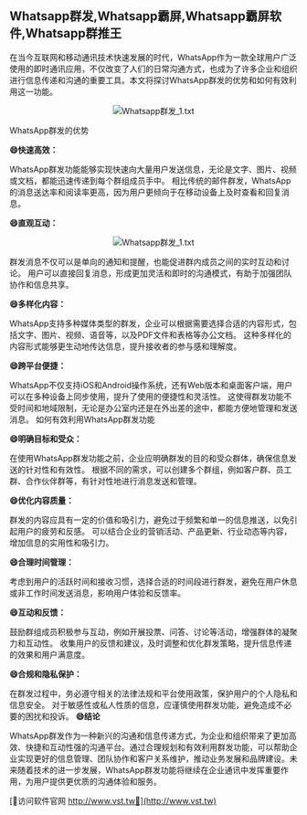 ## **Whatsapp群发,Whatsapp霸屏,Whatsapp霸屏软件,Whatsapp群推王**

在当今互联网和移动通讯技术快速发展的时代，WhatsApp作为一款全球用户广泛使用的即时通讯应用，不仅改变了人们的日常沟通方式，也成为了许多企业和组织进行信息传递和沟通的重要工具。本文将探讨WhatsApp群发的优势和如何有效利用这一功能。

 <center><img src="https://vst.tw/MP4/tuiguang/png/0.png" alt="Whatsapp群发_1.txt"></center>

WhatsApp群发的优势

**😄快速高效：**

WhatsApp群发功能能够实现快速向大量用户发送信息，无论是文字、图片、视频或文档，都能迅速传递到每个群组成员手中。
相比传统的邮件群发，WhatsApp的消息送达率和阅读率更高，因为用户更倾向于在移动设备上及时查看和回复消息。

**😄直观互动：**

 <center><img src="https://vst.tw/MP4/tuiguang/png/6.png" alt="Whatsapp群发_1.txt"></center>

群发消息不仅可以是单向的通知和提醒，也能促进群内成员之间的实时互动和讨论。
用户可以直接回复消息，形成更加灵活和即时的沟通模式，有助于加强团队协作和信息共享。

**😄多样化内容：**

WhatsApp支持多种媒体类型的群发，企业可以根据需要选择合适的内容形式，包括文字、图片、视频、语音等，以及PDF文件和表格等办公文档。
这种多样化的内容形式能够更生动地传达信息，提升接收者的参与感和理解度。

**😄跨平台便捷：**

WhatsApp不仅支持iOS和Android操作系统，还有Web版本和桌面客户端，用户可以在多种设备上同步使用，提升了使用的便捷性和灵活性。
这使得群发功能不受时间和地域限制，无论是办公室内还是在外出差的途中，都能方便地管理和发送消息。
如何有效利用WhatsApp群发功能

**😄明确目标和受众：**

在使用WhatsApp群发功能之前，企业应明确群发的目的和受众群体，确保信息发送的针对性和有效性。
根据不同的需求，可以创建多个群组，例如客户群、员工群、合作伙伴群等，有针对性地进行消息发送和管理。

**😄优化内容质量：**

群发的内容应具有一定的价值和吸引力，避免过于频繁和单一的信息推送，以免引起用户的疲劳和反感。
可以结合企业的营销活动、产品更新、行业动态等内容，增加信息的实用性和吸引力。

**😄合理时间管理：**

考虑到用户的活跃时间和接收习惯，选择合适的时间段进行群发，避免在用户休息或非工作时间发送消息，影响用户体验和反馈率。

**😄互动和反馈：**

鼓励群组成员积极参与互动，例如开展投票、问答、讨论等活动，增强群体的凝聚力和互动性。
收集用户的反馈和建议，及时调整和优化群发策略，提升信息传递的效果和用户满意度。

**😄合规和隐私保护：**

在群发过程中，务必遵守相关的法律法规和平台使用政策，保护用户的个人隐私和信息安全。
对于敏感性或私人性质的信息，应谨慎使用群发功能，避免造成不必要的困扰和投诉。
**😄结论**

WhatsApp群发作为一种新兴的沟通和信息传递方式，为企业和组织带来了更加高效、快捷和互动性强的沟通平台。通过合理规划和有效利用群发功能，可以帮助企业实现更好的信息管理、团队协作和客户关系维护，推动业务发展和品牌建设。未来随着技术的进一步发展，WhatsApp群发功能将继续在企业通讯中发挥重要作用，为用户提供更优质的沟通体验和服务。


[👻访问软件官网 http://www.vst.tw👻](http://www.vst.tw)
